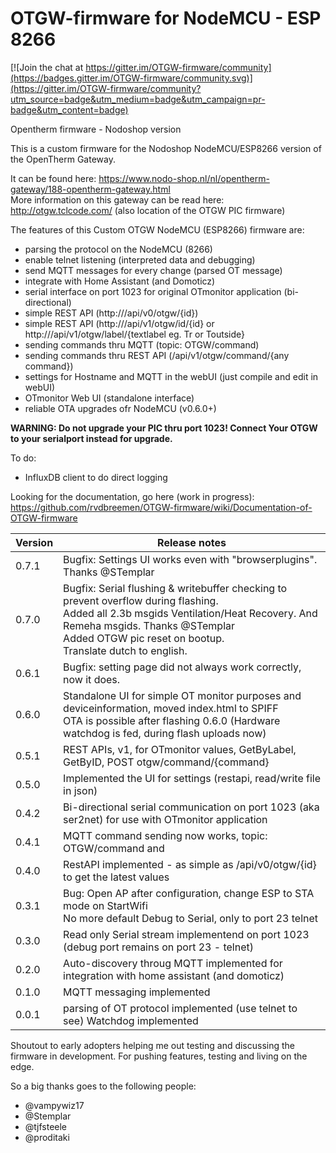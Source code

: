 # OTGW-firmware for NodeMCU - ESP 8266 

[![Join the chat at https://gitter.im/OTGW-firmware/community](https://badges.gitter.im/OTGW-firmware/community.svg)](https://gitter.im/OTGW-firmware/community?utm_source=badge&utm_medium=badge&utm_campaign=pr-badge&utm_content=badge)

Opentherm firmware - Nodoshop version

This is a custom firmware for the Nodoshop NodeMCU/ESP8266 version of the OpenTherm Gateway. 

It can be found here: https://www.nodo-shop.nl/nl/opentherm-gateway/188-opentherm-gateway.html  
More information on this gateway can be read here: http://otgw.tclcode.com/  (also location of the OTGW PIC firmware) 



The features of this Custom OTGW NodeMCU (ESP8266) firmware are:
- parsing the protocol on the NodeMCU (8266)
- enable telnet listening (interpreted data and debugging)
- send MQTT messages for every change  (parsed OT message)
- integrate with Home Assistant (and Domoticz)
- serial interface on port 1023 for original OTmonitor application (bi-directional)
- simple REST API (http://<ip>/api/v0/otgw/{id})
- simple REST API (http://<ip>/api/v1/otgw/id/{id} or http://<ip>/api/v1/otgw/label/{textlabel eg. Tr or Toutside} 
- sending commands thru MQTT (topic: OTGW/command) 
- sending commands thru REST API (/api/v1/otgw/command/{any command})
- settings for Hostname and MQTT in the webUI (just compile and edit in webUI)
- OTmonitor Web UI (standalone interface)
- reliable OTA upgrades ofr NodeMCU (v0.6.0+)

**WARNING: Do not upgrade your PIC thru port 1023! Connect Your OTGW to your serialport instead for upgrade.**

To do:
- InfluxDB client to do direct logging 

Looking for the documentation, go here (work in progress):  <br> https://github.com/rvdbreemen/OTGW-firmware/wiki/Documentation-of-OTGW-firmware
  
| Version | Release notes |
|-|-|
| 0.7.1 | Bugfix: Settings UI works even with "browserplugins". Thanks @STemplar   |
| 0.7.0 | Bugfix: Serial flushing & writebuffer checking to prevent overflow during flashing. <br> Added all 2.3b msgids Ventilation/Heat Recovery. And Remeha msgids. Thanks @STemplar <br>Added OTGW pic reset on bootup.<br> Translate dutch to english.  |
| 0.6.1 | Bugfix: setting page did not always work correctly, now it does. |
| 0.6.0 | Standalone UI for simple OT monitor purposes and deviceinformation, moved index.html to SPIFF <br>OTA is possible after flashing 0.6.0 (Hardware watchdog is fed, during flash uploads now) |
| 0.5.1 | REST APIs, v1, for OTmonitor values, GetByLabel, GetByID, POST otgw/command/{command} |
| 0.5.0 | Implemented the UI for settings (restapi, read/write file in json) |
| 0.4.2 | Bi-directional serial communication on port 1023 (aka ser2net) for use with OTmonitor application|   
| 0.4.1 | MQTT command sending now works, topic: OTGW/command and |   
| 0.4.0 | RestAPI implemented - as simple as <ip>/api/v0/otgw/{id} to get the latest values |   
| 0.3.1 | Bug: Open AP after configuration, change ESP to STA mode on StartWifi <br> No more default Debug to Serial, only to port 23 telnet |   
| 0.3.0 | Read only Serial stream implementend on port 1023 (debug port remains on port 23 - telnet) |   
| 0.2.0 | Auto-discovery throug MQTT implemented for integration with home assistant (and domoticz)     |
| 0.1.0 | MQTT messaging implemented |
| 0.0.1 | parsing of OT protocol implemented (use telnet to see)   Watchdog implemented |

Shoutout to early adopters helping me out testing and discussing the firmware in development. For pushing features, testing and living on the edge. 

So a big thanks goes to the following people: 
* @vampywiz17 
* @Stemplar 
* @tjfsteele 
* @proditaki
